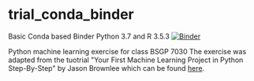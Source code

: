 # trial_conda_binder
Basic Conda based Binder
Python 3.7 and R 3.5.3
[![Binder](https://mybinder.org/badge_logo.svg)](https://mybinder.org/v2/gh/Motilal-Uttarkabat/conda_binder/HEAD)

Python machine learning exercise for class BSGP 7030
The exercise was adapted from the tuotrial "Your First Machine Learning Project in Python Step-By-Step" by Jason Brownlee which can be found [here](https://machinelearningmastery.com/machine-learning-in-python-step-by-step/).

